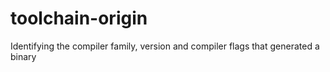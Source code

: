# toolchain-origin
Identifying the compiler family, version and compiler flags that generated a binary
